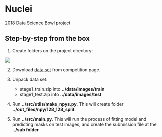 # Nuclei
2018 Data Science Bowl project

## Step-by-step from the box
1. Create folders on the project directory:

![](https://2.downloader.disk.yandex.ru/disk/25bf8c08781823b1a3771a60caa06d7c2ef4bdcddda745074cc0882071881dfa/5a7b666b/yPLnXPPB9QLsi-9-tOYQ6ScDHH8D12pyiktHGtE1v89xWr6kowrlvmx5MceAnSu6nEckoD2W6pGj3Wje1wrQmw%3D%3D?uid=0&filename=2018-02-07_19-48-49.png&disposition=inline&hash=&limit=0&content_type=image%2Fpng&fsize=1284&hid=c108547a1f013eb931935998c6199ef8&media_type=image&tknv=v2&etag=558db41ed72ed96fbe7ad2e68287fc76)

2. Download [data set](https://www.kaggle.com/c/data-science-bowl-2018/data) from competition page.
3. Unpack data set:

    * stage1_train.zip into __../data/images/train__
    * stage1_test.zip into __../data/images/test__

4. Run __../src/utils/make_npys.py__. This will create folder __../out_files/npy/128_128_split__.
5. Run __../src/main.py__. This will run the process of fitting model and predicting masks on test images, and create the submission file
at the __../sub folder__
